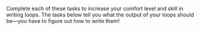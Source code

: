 Complete each of these tasks to increase your comfort level and skill in writing loops.  The tasks below tell you what the output of your loops should be—you have to figure out how to write them!